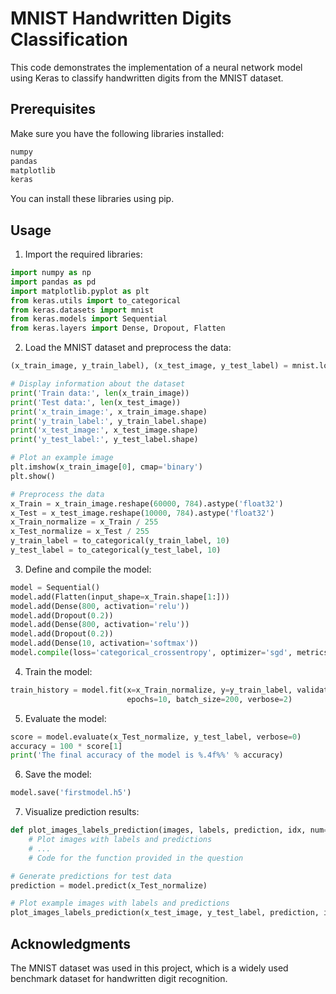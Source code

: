 # MNIST Handwritten Digits Classification

This code demonstrates the implementation of a neural network model using Keras to classify handwritten digits from the MNIST dataset.

## Prerequisites

Make sure you have the following libraries installed:

```bash
numpy
pandas
matplotlib
keras
```

You can install these libraries using pip.

## Usage

1. Import the required libraries:

```python
import numpy as np
import pandas as pd
import matplotlib.pyplot as plt
from keras.utils import to_categorical
from keras.datasets import mnist
from keras.models import Sequential
from keras.layers import Dense, Dropout, Flatten
```

2. Load the MNIST dataset and preprocess the data:

```python
(x_train_image, y_train_label), (x_test_image, y_test_label) = mnist.load_data()

# Display information about the dataset
print('Train data:', len(x_train_image))
print('Test data:', len(x_test_image))
print('x_train_image:', x_train_image.shape)
print('y_train_label:', y_train_label.shape)
print('x_test_image:', x_test_image.shape)
print('y_test_label:', y_test_label.shape)

# Plot an example image
plt.imshow(x_train_image[0], cmap='binary')
plt.show()

# Preprocess the data
x_Train = x_train_image.reshape(60000, 784).astype('float32')
x_Test = x_test_image.reshape(10000, 784).astype('float32')
x_Train_normalize = x_Train / 255
x_Test_normalize = x_Test / 255
y_train_label = to_categorical(y_train_label, 10)
y_test_label = to_categorical(y_test_label, 10)

```

3. Define and compile the model:

```python
model = Sequential()
model.add(Flatten(input_shape=x_Train.shape[1:]))
model.add(Dense(800, activation='relu'))
model.add(Dropout(0.2))
model.add(Dense(800, activation='relu'))
model.add(Dropout(0.2))
model.add(Dense(10, activation='softmax'))
model.compile(loss='categorical_crossentropy', optimizer='sgd', metrics=['accuracy'])
```


4. Train the model:

```python
train_history = model.fit(x=x_Train_normalize, y=y_train_label, validation_split=0.2,
                          epochs=10, batch_size=200, verbose=2)
```


5. Evaluate the model:

```python
score = model.evaluate(x_Test_normalize, y_test_label, verbose=0)
accuracy = 100 * score[1]
print('The final accuracy of the model is %.4f%%' % accuracy)
```

6. Save the model:

```python
model.save('firstmodel.h5')
```

7. Visualize prediction results:

```python
def plot_images_labels_prediction(images, labels, prediction, idx, num=10):
    # Plot images with labels and predictions
    # ...
    # Code for the function provided in the question

# Generate predictions for test data
prediction = model.predict(x_Test_normalize)

# Plot example images with labels and predictions
plot_images_labels_prediction(x_test_image, y_test_label, prediction, idx=280)
```

## Acknowledgments

The MNIST dataset was used in this project, which is a widely used benchmark dataset for handwritten digit recognition.